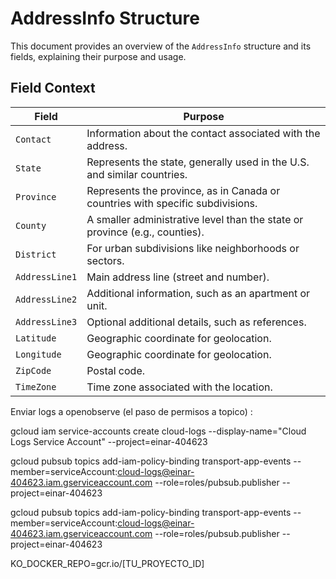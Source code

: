 # AddressInfo Structure

This document provides an overview of the `AddressInfo` structure and its fields, explaining their purpose and usage.

## Field Context

| Field          | Purpose                                                                                         |
|-----------------|------------------------------------------------------------------------------------------------|
| `Contact`      | Information about the contact associated with the address.                                      |
| `State`        | Represents the state, generally used in the U.S. and similar countries.                         |
| `Province`     | Represents the province, as in Canada or countries with specific subdivisions.                  |
| `County`       | A smaller administrative level than the state or province (e.g., counties).                     |
| `District`     | For urban subdivisions like neighborhoods or sectors.                                           |
| `AddressLine1` | Main address line (street and number).                                                          |
| `AddressLine2` | Additional information, such as an apartment or unit.                                           |
| `AddressLine3` | Optional additional details, such as references.                                                |
| `Latitude`     | Geographic coordinate for geolocation.                                                          |
| `Longitude`    | Geographic coordinate for geolocation.                                                          |
| `ZipCode`      | Postal code.                                                                                    |
| `TimeZone`     | Time zone associated with the location. 


Enviar logs a openobserve (el paso de permisos a topico) :

gcloud iam service-accounts create cloud-logs --display-name="Cloud Logs Service Account" --project=einar-404623


gcloud pubsub topics add-iam-policy-binding transport-app-events --member=serviceAccount:cloud-logs@einar-404623.iam.gserviceaccount.com --role=roles/pubsub.publisher --project=einar-404623

gcloud pubsub topics add-iam-policy-binding transport-app-events --member=serviceAccount:cloud-logs@einar-404623.iam.gserviceaccount.com --role=roles/pubsub.publisher  --project=einar-404623

KO_DOCKER_REPO=gcr.io/[TU_PROYECTO_ID]